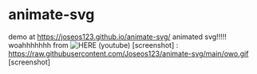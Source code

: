 # animate-svg
demo at https://joseos123.github.io/animate-svg/
animated svg!!!!!
woahhhhhhh
from ![HERE (youtube)](https://www.youtube.com/watch?v=LuWdeuPMHps)
[screenshot] : https://raw.githubusercontent.com/Joseos123/animate-svg/main/owo.gif
[screenshot]
